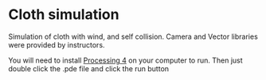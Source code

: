 # Cloth simulation
Simulation of cloth with wind, and self collision. Camera and Vector libraries were provided by instructors.

You will need to install [Processing 4](https://processing.org/download) on your computer to run. Then just double click the .pde file and click the run button